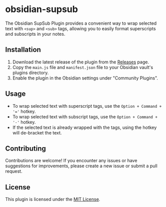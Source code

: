 # obsidian-supsub

The Obsidian SupSub Plugin provides a convenient way to wrap selected text with `<sup>` and `<sub>` tags, allowing you to easily format superscripts and subscripts in your notes.

## Installation

1. Download the latest release of the plugin from the [Releases](https://github.com/wjgoarxiv/obsidian-supsub/releases) page.
2. Copy the `main.js` file and `manifest.json` file to your Obsidian vault's plugins directory.
3. Enable the plugin in the Obsidian settings under "Community Plugins".

## Usage

- To wrap selected text with superscript tags, use the `Option + Command + '='` hotkey.
- To wrap selected text with subscript tags, use the `Option + Command + '-'` hotkey.
- If the selected text is already wrapped with the tags, using the hotkey will de-bracket the text.

## Contributing

Contributions are welcome! If you encounter any issues or have suggestions for improvements, please create a new issue or submit a pull request.

## License

This plugin is licensed under the [MIT License](LICENSE).